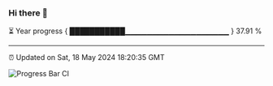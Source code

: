 ### Hi there 👋

⏳ Year progress { ███████████▁▁▁▁▁▁▁▁▁▁▁▁▁▁▁▁▁▁▁ } 37.91 %

---

⏰ Updated on Sat, 18 May 2024 18:20:35 GMT

![Progress Bar CI](https://github.com/liununu/liununu/workflows/Progress%20Bar%20CI/badge.svg)
